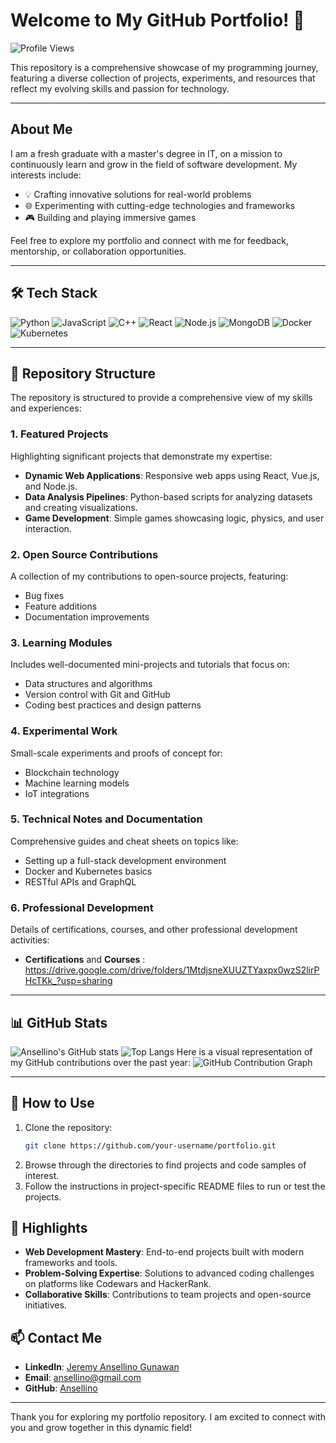 # Welcome to My GitHub Portfolio! 👋

![Profile Views](https://komarev.com/ghpvc/?username=Ansellino&color=blue)

This repository is a comprehensive showcase of my programming journey, featuring a diverse collection of projects, experiments, and resources that reflect my evolving skills and passion for technology.

---

## About Me

I am a fresh graduate with a master's degree in IT, on a mission to continuously learn and grow in the field of software development. My interests include:

- 💡 Crafting innovative solutions for real-world problems
- 🌐 Experimenting with cutting-edge technologies and frameworks
- 🎮 Building and playing immersive games

Feel free to explore my portfolio and connect with me for feedback, mentorship, or collaboration opportunities.

---

## 🛠 Tech Stack

![Python](https://img.shields.io/badge/Python-3776AB?style=for-the-badge&logo=python&logoColor=white)
![JavaScript](https://img.shields.io/badge/JavaScript-F7DF1E?style=for-the-badge&logo=javascript&logoColor=black)
![C++](https://img.shields.io/badge/C++-00599C?style=for-the-badge&logo=cplusplus&logoColor=white)
![React](https://img.shields.io/badge/React-20232A?style=for-the-badge&logo=react&logoColor=61DAFB)
![Node.js](https://img.shields.io/badge/Node.js-339933?style=for-the-badge&logo=nodedotjs&logoColor=white)
![MongoDB](https://img.shields.io/badge/MongoDB-4EA94B?style=for-the-badge&logo=mongodb&logoColor=white)
![Docker](https://img.shields.io/badge/Docker-2496ED?style=for-the-badge&logo=docker&logoColor=white)
![Kubernetes](https://img.shields.io/badge/Kubernetes-326CE5?style=for-the-badge&logo=kubernetes&logoColor=white)

---

## 📂 Repository Structure

The repository is structured to provide a comprehensive view of my skills and experiences:

### 1. **Featured Projects**

Highlighting significant projects that demonstrate my expertise:
- **Dynamic Web Applications**: Responsive web apps using React, Vue.js, and Node.js.
- **Data Analysis Pipelines**: Python-based scripts for analyzing datasets and creating visualizations.
- **Game Development**: Simple games showcasing logic, physics, and user interaction.

### 2. **Open Source Contributions**

A collection of my contributions to open-source projects, featuring:
- Bug fixes
- Feature additions
- Documentation improvements

### 3. **Learning Modules**

Includes well-documented mini-projects and tutorials that focus on:
- Data structures and algorithms
- Version control with Git and GitHub
- Coding best practices and design patterns

### 4. **Experimental Work**

Small-scale experiments and proofs of concept for:
- Blockchain technology
- Machine learning models
- IoT integrations

### 5. **Technical Notes and Documentation**

Comprehensive guides and cheat sheets on topics like:
- Setting up a full-stack development environment
- Docker and Kubernetes basics
- RESTful APIs and GraphQL

### 6. **Professional Development**

Details of certifications, courses, and other professional development activities:
- **Certifications** and **Courses** : https://drive.google.com/drive/folders/1MtdjsneXUUZTYaxpx0wzS2lirPHcTKk_?usp=sharing

---

## 📊 GitHub Stats

![Ansellino's GitHub stats](https://github-readme-stats.vercel.app/api?username=Ansellino&show_icons=true&theme=radical)
![Top Langs](https://github-readme-stats.vercel.app/api/top-langs/?username=Ansellino&layout=compact&theme=radical)
Here is a visual representation of my GitHub contributions over the past year:
![GitHub Contribution Graph](https://ghchart.rshah.org/Ansellino)

---

## 🚀 How to Use

1. Clone the repository:
   ```bash
   git clone https://github.com/your-username/portfolio.git
   ```
2. Browse through the directories to find projects and code samples of interest.
3. Follow the instructions in project-specific README files to run or test the projects.

## 🎯 Highlights

- **Web Development Mastery**: End-to-end projects built with modern frameworks and tools.
- **Problem-Solving Expertise**: Solutions to advanced coding challenges on platforms like Codewars and HackerRank.
- **Collaborative Skills**: Contributions to team projects and open-source initiatives.

## 📫 Contact Me

- **LinkedIn**: [Jeremy Ansellino Gunawan](https://www.linkedin.com/in/jeremy-ansellino-gunawan/)
- **Email**: [ansellino@gmail.com](mailto:ansellino@gmail.com)
- **GitHub**: [Ansellino](https://github.com/Ansellino)

---

Thank you for exploring my portfolio repository. I am excited to connect with you and grow together in this dynamic field!
